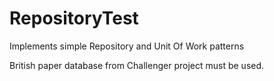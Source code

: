 # RepositoryTest
Implements simple Repository and Unit Of Work patterns

British paper database from Challenger project must be used.